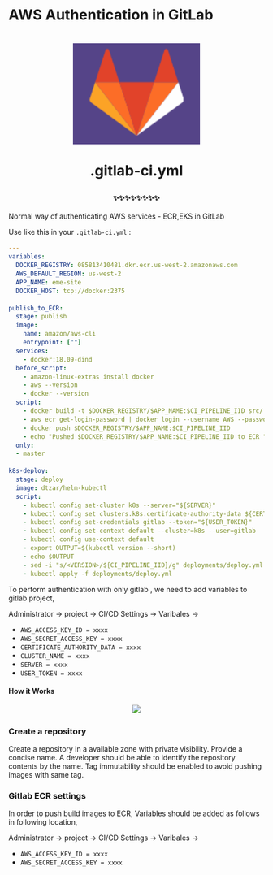 # AWS Authentication in GitLab

<h1 align="center">
  <img src="https://github.com/SocialGouv/gitlab-ci-yml/raw/master/.github/gitlab.gif" width="250"/>
  <p align="center">.gitlab-ci.yml</p>
  <p align="center" style="font-size: 0.5em">✨✨✨✨✨✨✨✨</p>
</h1>

Normal way of authenticating AWS services - ECR,EKS in GitLab

Use like this in your `.gitlab-ci.yml` :

```yml
---
variables:
  DOCKER_REGISTRY: 085813410481.dkr.ecr.us-west-2.amazonaws.com
  AWS_DEFAULT_REGION: us-west-2
  APP_NAME: eme-site
  DOCKER_HOST: tcp://docker:2375

publish_to_ECR:
  stage: publish
  image: 
    name: amazon/aws-cli
    entrypoint: [""]
  services:
    - docker:18.09-dind
  before_script:
    - amazon-linux-extras install docker
    - aws --version
    - docker --version
  script:
    - docker build -t $DOCKER_REGISTRY/$APP_NAME:$CI_PIPELINE_IID src/. 
    - aws ecr get-login-password | docker login --username AWS --password-stdin $DOCKER_REGISTRY
    - docker push $DOCKER_REGISTRY/$APP_NAME:$CI_PIPELINE_IID
    - echo "Pushed $DOCKER_REGISTRY/$APP_NAME:$CI_PIPELINE_IID to ECR "
  only:
  - master

k8s-deploy:
  stage: deploy
  image: dtzar/helm-kubectl
  script:
    - kubectl config set-cluster k8s --server="${SERVER}"
    - kubectl config set clusters.k8s.certificate-authority-data ${CERTIFICATE_AUTHORITY_DATA}
    - kubectl config set-credentials gitlab --token="${USER_TOKEN}"
    - kubectl config set-context default --cluster=k8s --user=gitlab
    - kubectl config use-context default
    - export OUTPUT=$(kubectl version --short)
    - echo $OUTPUT
    - sed -i "s/<VERSION>/${CI_PIPELINE_IID}/g" deployments/deploy.yml
    - kubectl apply -f deployments/deploy.yml 
```

To perform authentication with only gitlab , we need to add variables to gitlab project,

Administrator -> project -> CI/CD Settings -> Varibales ->
- `AWS_ACCESS_KEY_ID = xxxx` 
- `AWS_SECRET_ACCESS_KEY = xxxx`
- `CERTIFICATE_AUTHORITY_DATA = xxxx`
- `CLUSTER_NAME = xxxx`
- `SERVER = xxxx`
- `USER_TOKEN = xxxx`





#### How it Works 
<p align="center">
  <img src="https://d1.awsstatic.com/diagrams/product-page-diagrams/Product-Page-Diagram_Amazon-ECR.bf2e7a03447ed3aba97a70e5f4aead46a5e04547.png" >
</p>


### Create a repository
Create a repository in a available zone with private visibility. 
Provide a concise name. A developer should be able to identify the repository contents by the name.
Tag immutability should be enabled to avoid pushing images with same tag. 

### Gitlab ECR settings
In order to push build images to ECR, Variables should be added as follows in following location,

Administrator -> project -> CI/CD Settings -> Varibales ->
- `AWS_ACCESS_KEY_ID = xxxx` 
- `AWS_SECRET_ACCESS_KEY = xxxx`

